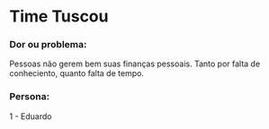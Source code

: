 # Time Tuscou

### Dor ou problema: 

Pessoas não gerem bem suas finanças pessoais. Tanto por falta de conheciento, quanto falta de tempo.

### Persona:

1 - Eduardo 
